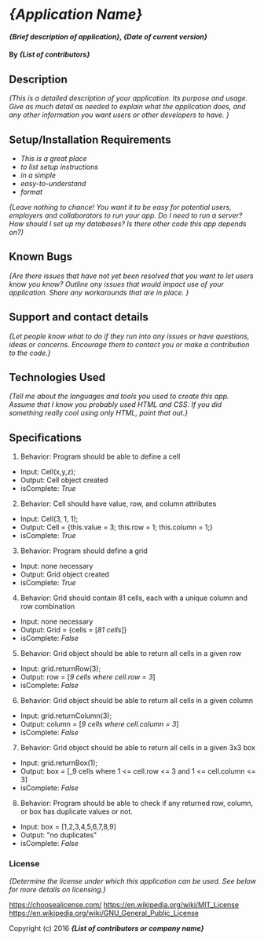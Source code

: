 # _{Application Name}_

#### _{Brief description of application}, {Date of current version}_

#### By _**{List of contributors}**_

## Description

_{This is a detailed description of your application. Its purpose and usage.  Give as much detail as needed to explain what the application does, and any other information you want users or other developers to have. }_

## Setup/Installation Requirements

* _This is a great place_
* _to list setup instructions_
* _in a simple_
* _easy-to-understand_
* _format_

_{Leave nothing to chance! You want it to be easy for potential users, employers and collaborators to run your app. Do I need to run a server? How should I set up my databases? Is there other code this app depends on?}_

## Known Bugs

_{Are there issues that have not yet been resolved that you want to let users know you know?  Outline any issues that would impact use of your application.  Share any workarounds that are in place. }_

## Support and contact details

_{Let people know what to do if they run into any issues or have questions, ideas or concerns.  Encourage them to contact you or make a contribution to the code.}_

## Technologies Used

_{Tell me about the languages and tools you used to create this app. Assume that I know you probably used HTML and CSS. If you did something really cool using only HTML, point that out.}_

## Specifications

1. Behavior: Program should be able to define a cell
  * Input: Cell(x,y,z);
  * Output: Cell object created
  * isComplete: _True_

2. Behavior: Cell should have value, row, and column attributes
  * Input: Cell(3, 1, 1);
  * Output: Cell = {this.value = 3; this.row = 1; this.column = 1;}
  * isComplete: _True_
  
3. Behavior: Program should define a grid
  * Input: none necessary
  * Output: Grid object created
  * isComplete: _True_

4. Behavior: Grid should contain 81 cells, each with a unique column and row combination
* Input: none necessary
* Output: Grid = {cells = [_81 cells_]}
* isComplete: _False_

5. Behavior: Grid object should be able to return all cells in a given row
  * Input: grid.returnRow(3);
  * Output: row = [_9 cells where cell.row = 3_]
  * isComplete: _False_

6. Behavior: Grid object should be able to return all cells in a given column
  * Input: grid.returnColumn(3);
  * Output: column = [_9 cells where cell.column = 3_]
  * isComplete: _False_

7. Behavior: Grid object should be able to return all cells in a given 3x3 box
  * Input: grid.returnBox(1);
  * Output: box = [_9 cells where 1 <= cell.row <= 3 and 1 <= cell.column <= 3]
  * isComplete: _False_

8. Behavior: Program should be able to check if any returned row, column, or box has duplicate values or not.
  * Input: box = [1,2,3,4,5,6,7,8,9]
  * Output: "no duplicates"
  * isComplete: _False_

### License

*{Determine the license under which this application can be used.  See below for more details on licensing.}*

https://choosealicense.com/
https://en.wikipedia.org/wiki/MIT_License
https://en.wikipedia.org/wiki/GNU_General_Public_License

Copyright (c) 2016 **_{List of contributors or company name}_**